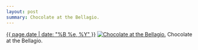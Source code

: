 ```yaml
---
layout: post
summary: Chocolate at the Bellagio.
---
```


<p>
  <time><a href="/258">{{ page.date | date: "%B %e, %Y" }}</a></time>
  <a href="/258"><img src="{{ site.assets_url }}/258-640.jpg" srcset="{{ site.assets_url }}/258-1280.jpg 1280w, {{ site.assets_url }}/258-960.jpg 960w, {{ site.assets_url }}/258-640.jpg 640w, {{ site.assets_url }}/258-320.jpg 320w" sizes="(min-width: 700px) 50vw, calc(100vw - 2rem)" alt="Chocolate at the Bellagio." /></a>
  <span>Chocolate at the Bellagio.</span>
</p>
